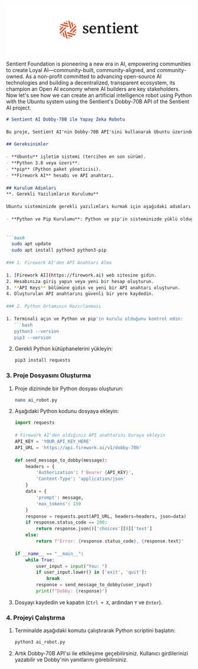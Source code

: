 <img width="1230" alt="image" src="https://github.com/sezaras85/Sentient-ai/blob/main/sentient%20resim.png" />

Sentient Foundation is pioneering a new era in AI, empowering communities to create Loyal AI—community-built, community-aligned, and community-owned. As a non-profit committed to advancing open-source AI technologies and building a decentralized, transparent ecosystem, its champion an Open AI economy where AI builders are key stakeholders. Now let's see how we can create an artificial intelligence robot using Python with the Ubuntu system using the Sentient's Dobby-70B API of the Sentient AI project.


```markdown
# Sentient AI Dobby-70B ile Yapay Zeka Robotu

Bu proje, Sentient AI'nin Dobby-70B API'sini kullanarak Ubuntu üzerinde Python ile bir yapay zeka robotu oluşturmayı amaçlamaktadır. Firework AI sitesinden alınan API anahtarı ile Dobby-70B modeliyle etkileşime geçebilirsiniz.

## Gereksinimler

- **Ubuntu** işletim sistemi (tercihen en son sürüm).
- **Python 3.8 veya üzeri**.
- **pip** (Python paket yöneticisi).
- **Firework AI** hesabı ve API anahtarı.

## Kurulum Adımları
**. Gerekli Yazılımların Kurulumu**

Ubuntu sisteminizde gerekli yazılımları kurmak için aşağıdaki adımları izleyin:

- **Python ve Pip Kurulumu**: Python ve pip'in sisteminizde yüklü olduğundan emin olun. Eğer yüklü değilse, aşağıdaki komutları kullanarak kurabilirsiniz:

  
```bash
  sudo apt update
  sudo apt install python3 python3-pip

### 1. Firework AI'den API Anahtarı Alma

1. [Firework AI](https://firework.ai) web sitesine gidin.
2. Hesabınıza giriş yapın veya yeni bir hesap oluşturun.
3. **API Keys** bölümüne gidin ve yeni bir API anahtarı oluşturun.
4. Oluşturulan API anahtarını güvenli bir yere kaydedin.

### 2. Python Ortamının Hazırlanması

1. Terminali açın ve Python ve pip'in kurulu olduğunu kontrol edin:
   ```bash
   python3 --version
   pip3 --version
   ```
2. Gerekli Python kütüphanelerini yükleyin:
   ```bash
   pip3 install requests
   ```

### 3. Proje Dosyasını Oluşturma

1. Proje dizininde bir Python dosyası oluşturun:
   ```bash
   nano ai_robot.py
   ```
2. Aşağıdaki Python kodunu dosyaya ekleyin:
   ```python
   import requests

   # Firework AI'den aldığınız API anahtarını buraya ekleyin
   API_KEY = 'YOUR_API_KEY_HERE'
   API_URL = 'https://api.firework.ai/v1/dobby-70b'

   def send_message_to_dobby(message):
       headers = {
           'Authorization': f'Bearer {API_KEY}',
           'Content-Type': 'application/json'
       }
       data = {
           'prompt': message,
           'max_tokens': 150
       }
       response = requests.post(API_URL, headers=headers, json=data)
       if response.status_code == 200:
           return response.json()['choices'][0]['text']
       else:
           return f"Error: {response.status_code}, {response.text}"

   if __name__ == "__main__":
       while True:
           user_input = input("You: ")
           if user_input.lower() in ['exit', 'quit']:
               break
           response = send_message_to_dobby(user_input)
           print(f"Dobby: {response}")
   ```
3. Dosyayı kaydedin ve kapatın (`Ctrl + X`, ardından `Y` ve `Enter`).

### 4. Projeyi Çalıştırma

1. Terminalde aşağıdaki komutu çalıştırarak Python scriptini başlatın:
   ```bash
   python3 ai_robot.py
   ```
2. Artık Dobby-70B API'si ile etkileşime geçebilirsiniz. Kullanıcı girdilerinizi yazabilir ve Dobby'nin yanıtlarını görebilirsiniz.
